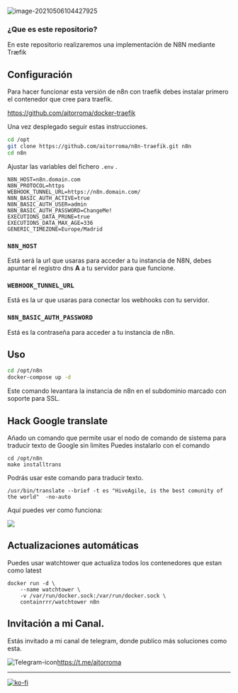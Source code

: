 ![image-20210506104427925](https://tva1.sinaimg.cn/large/008i3skNgy1gq8sv4q7cqj303k03kweo.jpg)



### ¿Que es este repositorio?

En este repositorio realizaremos una implementación de N8N mediante Træfik 


## Configuración

Para hacer funcionar esta versión de n8n con traefik debes instalar primero el contenedor que cree para traefik.

https://github.com/aitorroma/docker-traefik

Una vez desplegado seguir estas instrucciones.

```sh
cd /opt
git clone https://github.com/aitorroma/n8n-traefik.git n8n
cd n8n
```

Ajustar las variables del fichero `.env` .

```
N8N_HOST=n8n.domain.com
N8N_PROTOCOL=https
WEBHOOK_TUNNEL_URL=https://n8n.domain.com/
N8N_BASIC_AUTH_ACTIVE=true
N8N_BASIC_AUTH_USER=admin
N8N_BASIC_AUTH_PASSWORD=ChangeMe!
EXECUTIONS_DATA_PRUNE=true
EXECUTIONS_DATA_MAX_AGE=336
GENERIC_TIMEZONE=Europe/Madrid
```



### `N8N_HOST`

Está será la url que usaras para acceder a tu instancia de N8N, debes apuntar el registro dns **A** a tu servidor para que funcione.

### `WEBHOOK_TUNNEL_URL`

Está es la ur que usaras para conectar los webhooks con tu servidor.

### `N8N_BASIC_AUTH_PASSWORD`

Está es la contraseña para acceder a tu instancia de n8n.

## Uso

```sh
cd /opt/n8n
docker-compose up -d
```

Este comando levantara la instancia de n8n en el subdominio marcado con soporte para SSL.

## Hack Google translate
Añado un comando que permite usar el nodo de comando de sistema para traducir texto de Google sin limites
Puedes instalarlo con el comando

```
cd /opt/n8n
make installtrans
```
Podrás usar este comando para traducir texto.
```
/usr/bin/translate --brief -t es "HiveAgile, is the best comunity of the world"  -no-auto
```
Aquí puedes ver como funciona:

![](https://tva1.sinaimg.cn/large/e6c9d24egy1h23wumyhvdj21a20u0abv.jpg)

## Actualizaciones automáticas

Puedes usar watchtower que actualiza todos los contenedores que estan como latest

```
docker run -d \
    --name watchtower \
    -v /var/run/docker.sock:/var/run/docker.sock \
    containrrr/watchtower n8n
```





## Invitación a mi Canal.

Estás invitado a mi canal de telegram, donde publico más soluciones como esta.

![Telegram-icon](https://tva1.sinaimg.cn/large/008i3skNgy1guctnvd002j600w00w0r202.jpg)https://t.me/aitorroma

----------------------------------------------------------

[![ko-fi](https://ko-fi.com/img/githubbutton_sm.svg)](https://ko-fi.com/J3J64AN17)

